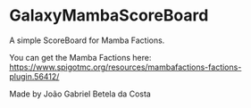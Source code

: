 # GalaxyMambaScoreBoard
A simple ScoreBoard for Mamba Factions.

You can get the Mamba Factions here: https://www.spigotmc.org/resources/mambafactions-factions-plugin.56412/


Made by João Gabriel Betela da Costa
